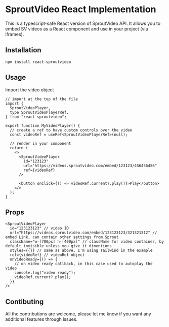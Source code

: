 # SproutVideo React Implementation

This is a typescript-safe React version of SproutVideo API. It allows you to embed SV videos as a React component and use in your project (via iframes).

## Installation

`npm install react-sproutvideo`

## Usage

Import the video object

```tsx
// import at the top of the file
import {
  SproutVideoPlayer,
  type SproutVideoPlayerRef,
} from "react-sproutvideo";

export function MyVideoPlayer() {
  // create a ref to have custom controls over the video
  const videoRef = useRef<SproutVideoPlayerRef>(null);

  // render in your component
  return (
    <>
      <SproutVideoPlayer
        id="123123"
        url="https://videos.sproutvideo.com/embed/123123/456456456"
        ref={videoRef}
      />

      <button onClick={() => videoRef.current?.play()}>Play</button>
    </>
  );
}
```

## Props

```tsx
<SproutVideoPlayer
  id="123123123" // video ID
  url="https://videos.sproutvideo.com/embed/123123123/321321312" // embed Link, can contain other settings from Sprout
  className="w-[700px] h-[400px]" // className for video container, by default invisible unless you give it dimentions
  styles={{}} // same as above, I'm using Tailwind in the example
  ref={videoRef} // videoRef object
  onVideoReady={() => {
    // on video ready callback, in this case used to autoplay the video
    console.log("video ready");
    videoRef.current?.play();
  }}
/>
```

## Contibuting

All the contributions are welcome, please let me know if you want any additional features through issues.
